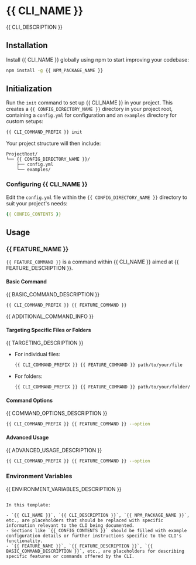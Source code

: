 # {{ CLI_NAME }}

{{ CLI_DESCRIPTION }}

## Installation

Install {{ CLI_NAME }} globally using npm to start improving your codebase:

```bash
npm install -g {{ NPM_PACKAGE_NAME }}
```

## Initialization

Run the `init` command to set up {{ CLI_NAME }} in your project. This creates a `{{ CONFIG_DIRECTORY_NAME }}` directory in your project root, containing a `config.yml` for configuration and an `examples` directory for custom setups:

```bash
{{ CLI_COMMAND_PREFIX }} init
```

Your project structure will then include:

```
ProjectRoot/
└── {{ CONFIG_DIRECTORY_NAME }}/
    ├── config.yml
    └── examples/
```

### Configuring {{ CLI_NAME }}

Edit the `config.yml` file within the `{{ CONFIG_DIRECTORY_NAME }}` directory to suit your project's needs:

```yml
{{ CONFIG_CONTENTS }}
```

## Usage

### {{ FEATURE_NAME }}

`{{ FEATURE_COMMAND }}` is a command within {{ CLI_NAME }} aimed at {{ FEATURE_DESCRIPTION }}.

#### Basic Command

{{ BASIC_COMMAND_DESCRIPTION }}

```bash
{{ CLI_COMMAND_PREFIX }} {{ FEATURE_COMMAND }}
```

{{ ADDITIONAL_COMMAND_INFO }}

#### Targeting Specific Files or Folders

{{ TARGETING_DESCRIPTION }}

- For individual files:

  ```bash
  {{ CLI_COMMAND_PREFIX }} {{ FEATURE_COMMAND }} path/to/your/file
  ```

- For folders:

  ```bash
  {{ CLI_COMMAND_PREFIX }} {{ FEATURE_COMMAND }} path/to/your/folder/
  ```

#### Command Options

{{ COMMAND_OPTIONS_DESCRIPTION }}

```bash
{{ CLI_COMMAND_PREFIX }} {{ FEATURE_COMMAND }} --option
```

#### Advanced Usage

{{ ADVANCED_USAGE_DESCRIPTION }}

```bash
{{ CLI_COMMAND_PREFIX }} {{ FEATURE_COMMAND }} --option
```

### Environment Variables

{{ ENVIRONMENT_VARIABLES_DESCRIPTION }}
```

In this template:

- `{{ CLI_NAME }}`, `{{ CLI_DESCRIPTION }}`, `{{ NPM_PACKAGE_NAME }}`, etc., are placeholders that should be replaced with specific information relevant to the CLI being documented.
- Sections like `{{ CONFIG_CONTENTS }}` should be filled with example configuration details or further instructions specific to the CLI's functionality.
- `{{ FEATURE_NAME }}`, `{{ FEATURE_DESCRIPTION }}`, `{{ BASIC_COMMAND_DESCRIPTION }}`, etc., are placeholders for describing specific features or commands offered by the CLI.
